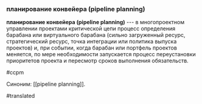 ### планирование конвейера (pipeline planning)

**планирование конвейера (pipeline planning)** --- в многопроектном управлении проектами критической цепи процесс определения барабана или виртуального барабана (сильно загруженный ресурс, стратегический ресурс, точка интеграции или политика выпуска проектов) и, при событии, когда барабан или портфель проектов меняется, по мере необходимости запускается процесс переустановки приоритетов проекта и пересмотр сроков выполнения обязательств.

#ccpm

Синоним: [[pipeline planning]].

#translated
